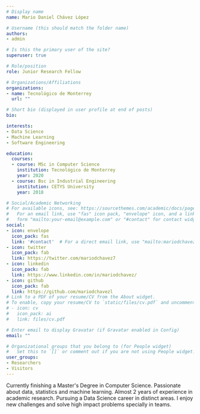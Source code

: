 ```yaml
---
# Display name
name: Mario Daniel Chávez López

# Username (this should match the folder name)
authors:
- admin

# Is this the primary user of the site?
superuser: true

# Role/position
role: Junior Research Fellow 

# Organizations/Affiliations
organizations:
- name: Tecnológico de Monterrey
  url: ""

# Short bio (displayed in user profile at end of posts)
bio: 

interests:
- Data Science
- Machine Learning
- Software Engineering

education:
  courses:
  - course: MSc in Computer Science
    institution: Tecnológico de Monterrey
    year: 2020
  - course: Bsc in Industrial Engineering
    institution: CETYS University
    year: 2018

# Social/Academic Networking
# For available icons, see: https://sourcethemes.com/academic/docs/page-builder/#icons
#   For an email link, use "fas" icon pack, "envelope" icon, and a link in the
#   form "mailto:your-email@example.com" or "#contact" for contact widget.
social:
- icon: envelope
  icon_pack: fas
  link: '#contact'  # For a direct email link, use "mailto:mariodchavezl@gmail.com".
- icon: twitter
  icon_pack: fab
  link: https://twitter.com/mariodchavez7
- icon: linkedin
  icon_pack: fab
  link: https://www.linkedin.com/in/mariodchavez/
- icon: github
  icon_pack: fab
  link: https://github.com/mariodchavezl
# Link to a PDF of your resume/CV from the About widget.
# To enable, copy your resume/CV to `static/files/cv.pdf` and uncomment the lines below.
# - icon: cv
#   icon_pack: ai
#   link: files/cv.pdf

# Enter email to display Gravatar (if Gravatar enabled in Config)
email: ""

# Organizational groups that you belong to (for People widget)
#   Set this to `[]` or comment out if you are not using People widget.
user_groups:
- Researchers
- Visitors
---
```


Currently finishing a Master's Degree in Computer Science. Passionate about data, statistics and machine learning. Almost 2 years of experience in academic research. Pursuing a Data Science career in distinct areas. I enjoy new challenges and solve high impact problems specially in teams.
